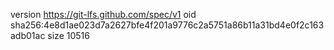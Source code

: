 version https://git-lfs.github.com/spec/v1
oid sha256:4e8d1ae023d7a2627bfe4f201a9776c2a5751a86b11a31bd4e0f2c163adb01ac
size 10516
